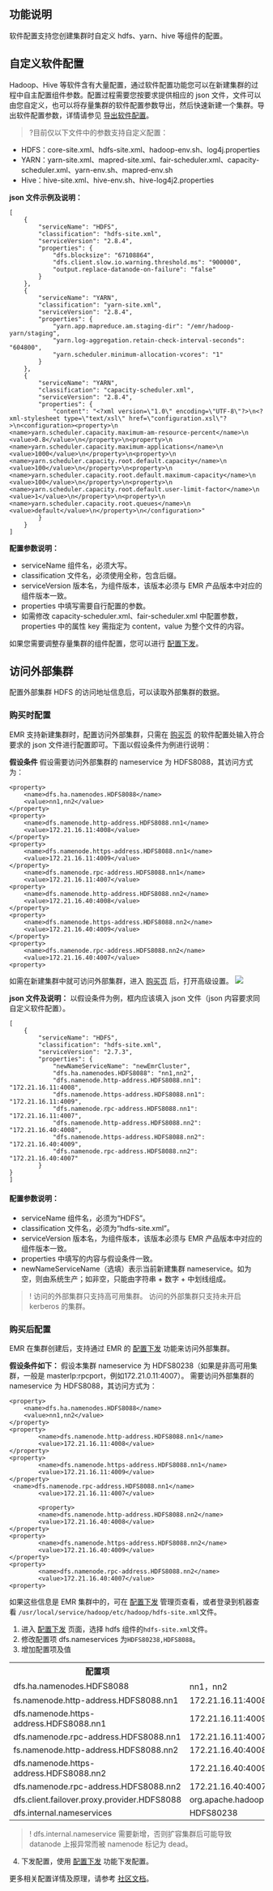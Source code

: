 ## 功能说明
软件配置支持您创建集群时自定义 hdfs、yarn、hive 等组件的配置。

## 自定义软件配置
Hadoop、Hive 等软件含有大量配置，通过软件配置功能您可以在新建集群的过程中自主配置组件参数。配置过程需要您按要求提供相应的 json 文件，文件可以由您自定义，也可以将存量集群的软件配置参数导出，然后快速新建一个集群。导出软件配置参数，详情请参见 [导出软件配置](https://cloud.tencent.com/document/product/589/37098)。
>?目前仅以下文件中的参数支持自定义配置：
- HDFS：core-site.xml、hdfs-site.xml、hadoop-env.sh、log4j.properties
- YARN：yarn-site.xml、mapred-site.xml、fair-scheduler.xml、capacity-scheduler.xml、yarn-env.sh、mapred-env.sh
- Hive：hive-site.xml、hive-env.sh、hive-log4j2.properties

**json 文件示例及说明：**

```
[
    {
        "serviceName": "HDFS",
        "classification": "hdfs-site.xml",
        "serviceVersion": "2.8.4",
        "properties": {
            "dfs.blocksize": "67108864",
            "dfs.client.slow.io.warning.threshold.ms": "900000",
            "output.replace-datanode-on-failure": "false"
        }
    },
    {
        "serviceName": "YARN",
        "classification": "yarn-site.xml",
        "serviceVersion": "2.8.4",
        "properties": {
            "yarn.app.mapreduce.am.staging-dir": "/emr/hadoop-yarn/staging",
            "yarn.log-aggregation.retain-check-interval-seconds": "604800",
            "yarn.scheduler.minimum-allocation-vcores": "1"
        }
    },
    {
        "serviceName": "YARN",
        "classification": "capacity-scheduler.xml",
        "serviceVersion": "2.8.4",
        "properties": {
            "content": "<?xml version=\"1.0\" encoding=\"UTF-8\"?>\n<?xml-stylesheet type=\"text/xsl\" href=\"configuration.xsl\"?>\n<configuration><property>\n        <name>yarn.scheduler.capacity.maximum-am-resource-percent</name>\n        <value>0.8</value>\n</property>\n<property>\n        <name>yarn.scheduler.capacity.maximum-applications</name>\n        <value>1000</value>\n</property>\n<property>\n        <name>yarn.scheduler.capacity.root.default.capacity</name>\n        <value>100</value>\n</property>\n<property>\n        <name>yarn.scheduler.capacity.root.default.maximum-capacity</name>\n        <value>100</value>\n</property>\n<property>\n        <name>yarn.scheduler.capacity.root.default.user-limit-factor</name>\n        <value>1</value>\n</property>\n<property>\n        <name>yarn.scheduler.capacity.root.queues</name>\n        <value>default</value>\n</property>\n</configuration>"
        }
    }
]
```

**配置参数说明：**
- serviceName 组件名，必须大写。
- classification 文件名，必须使用全称，包含后缀。
- serviceVersion 版本名，为组件版本，该版本必须与 EMR 产品版本中对应的组件版本一致。
- properties 中填写需要自行配置的参数。
- 如需修改 capacity-scheduler.xml、fair-scheduler.xml 中配置参数，properties 中的属性 key 需指定为 content，value 为整个文件的内容。

如果您需要调整存量集群的组件配置，您可以进行 [配置下发](https://cloud.tencent.com/document/product/589/14628)。

## 访问外部集群
配置外部集群 HDFS 的访问地址信息后，可以读取外部集群的数据。

### 购买时配置

EMR 支持新建集群时，配置访问外部集群，只需在 [购买页](https://buy.cloud.tencent.com/emapreduce#/) 的软件配置处输入符合要求的 json 文件进行配置即可。下面以假设条件为例进行说明：

**假设条件**
假设需要访问外部集群的 nameservice 为 HDFS8088，其访问方式为：

```
<property>
    <name>dfs.ha.namenodes.HDFS8088</name>
    <value>nn1,nn2</value>
</property>
<property>
    <name>dfs.namenode.http-address.HDFS8088.nn1</name>
    <value>172.21.16.11:4008</value>
</property>
<property>
    <name>dfs.namenode.https-address.HDFS8088.nn1</name>
    <value>172.21.16.11:4009</value>
</property>
    <name>dfs.namenode.rpc-address.HDFS8088.nn1</name>
    <value>172.21.16.11:4007</value>
<property>
    <name>dfs.namenode.http-address.HDFS8088.nn2</name>
    <value>172.21.16.40:4008</value>
</property>
<property>
    <name>dfs.namenode.https-address.HDFS8088.nn2</name>
    <value>172.21.16.40:4009</value>
</property>
<property>
	<name>dfs.namenode.rpc-address.HDFS8088.nn2</name>
	<value>172.21.16.40:4007</value>
<property>
```

如需在新建集群中就可访问外部集群，进入 [购买页](https://buy.cloud.tencent.com/emapreduce#/) 后，打开高级设置。
![](https://main.qcloudimg.com/raw/101c9865402593db06b854138d67596e.png)

**json 文件及说明：**
以假设条件为例，框内应该填入 json 文件（json 内容要求同自定义软件配置）。
```
[
    {
        "serviceName": "HDFS",
        "classification": "hdfs-site.xml",
        "serviceVersion": "2.7.3",
        "properties": {
            "newNameServiceName": "newEmrCluster",
            "dfs.ha.namenodes.HDFS8088": "nn1,nn2",
            "dfs.namenode.http-address.HDFS8088.nn1": "172.21.16.11:4008",
            "dfs.namenode.https-address.HDFS8088.nn1": "172.21.16.11:4009",
            "dfs.namenode.rpc-address.HDFS8088.nn1": "172.21.16.11:4007",
            "dfs.namenode.http-address.HDFS8088.nn2": "172.21.16.40:4008",
            "dfs.namenode.https-address.HDFS8088.nn2": "172.21.16.40:4009",
            "dfs.namenode.rpc-address.HDFS8088.nn2": "172.21.16.40:4007"
        }
}
]
```

#### 配置参数说明：
- serviceName 组件名，必须为“HDFS”。
- classification 文件名，必须为“hdfs-site.xml”。
- serviceVersion 版本名，为组件版本，该版本必须与 EMR 产品版本中对应的组件版本一致。
- properties 中填写的内容与假设条件一致。
- newNameServiceName（选填）表示当前新建集群 nameservice。如为空，则由系统生产；如非空，只能由字符串 + 数字 + 中划线组成。

>! 访问的外部集群只支持高可用集群。
>访问的外部集群只支持未开启 kerberos 的集群。

### 购买后配置

EMR 在集群创建后，支持通过 EMR 的 [配置下发](https://cloud.tencent.com/document/product/589/14628) 功能来访问外部集群。

**假设条件如下：**
假设本集群 nameservice 为 HDFS80238（如果是非高可用集群，一般是 masterIp:rpcport，例如172.21.0.11:4007）。
需要访问外部集群的 nameservice 为 HDFS8088，其访问方式为：

```
<property>
    <name>dfs.ha.namenodes.HDFS8088</name>
    <value>nn1,nn2</value>
</property>
<property>
        <name>dfs.namenode.http-address.HDFS8088.nn1</name>
        <value>172.21.16.11:4008</value>
</property>
<property>
        <name>dfs.namenode.https-address.HDFS8088.nn1</name>
        <value>172.21.16.11:4009</value>
</property>
 <name>dfs.namenode.rpc-address.HDFS8088.nn1</name>
        <value>172.21.16.11:4007</value>
        
        <property>
        <name>dfs.namenode.http-address.HDFS8088.nn2</name>
        <value>172.21.16.40:4008</value>
</property>
<property>
        <name>dfs.namenode.https-address.HDFS8088.nn2</name>
        <value>172.21.16.40:4009</value>
</property>
<property>
		<name>dfs.namenode.rpc-address.HDFS8088.nn2</name>
		<value>172.21.16.40:4007</value>
<property>

```

如果这些信息是 EMR 集群中的，可在 [配置下发](https://cloud.tencent.com/document/product/589/14628) 管理页查看，或者登录到机器查看 `/usr/local/service/hadoop/etc/hadoop/hdfs-site.xml`文件。
1. 进入 [配置下发](https://cloud.tencent.com/document/product/589/14628) 页面，选择 hdfs 组件的`hdfs-site.xml`文件。
2. 修改配置项 dfs.nameservices 为`HDFS80238,HDFS8088`。
3. 增加配置项及值
<table>
<tr>
<th>配置项  </th>
<th>配置值</th>
</tr>
<tr>
<td> dfs.ha.namenodes.HDFS8088</td>
<td>nn1，nn2 </td>
</tr>
<tr>
<td>fs.namenode.http-address.HDFS8088.nn1</td>
<td>172.21.16.11:4008  </td>
</tr>
<tr>
<td> dfs.namenode.https-address.HDFS8088.nn1 </td>
<td> 172.21.16.11:4009    </td>
</tr>
<tr>
<td>dfs.namenode.rpc-address.HDFS8088.nn1</td>
<td>172.21.16.11:4007</td>
</tr>
<tr>
<td>fs.namenode.http-address.HDFS8088.nn2</td>
<td>172.21.16.40:4008</td>
</tr>
<tr>
<td>dfs.namenode.https-address.HDFS8088.nn2</td>
<td>172.21.16.40:4009</td>
</tr>
<tr>
<td> dfs.namenode.rpc-address.HDFS8088.nn2</td>
<td>172.21.16.40:4007</td>
</tr>
<tr>
<td>dfs.client.failover.proxy.provider.HDFS8088</td>
<td>org.apache.hadoop.hdfs.server.namenode.ha.ConfiguredFailoverProxyProvider</td>
</tr>
<tr>
<td>dfs.internal.nameservices</td>
<td>HDFS80238 </td>
</tr>
</table>

>! dfs.internal.nameservice 需要新增，否则扩容集群后可能导致 datanode 上报异常而被 namenode 标记为 dead。
>
4. 下发配置，使用 [配置下发](https://cloud.tencent.com/document/product/589/14628) 功能下发配置。

更多相关配置详情及原理，请参考 [社区文档](https://hadoop.apache.org/docs/r2.7.3/hadoop-project-dist/hadoop-hdfs/Federation.html)。



